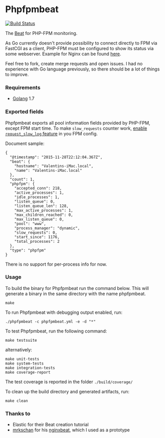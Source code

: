# Phpfpmbeat

[![Build Status](https://travis-ci.org/kozlice/phpfpmbeat.svg?branch=master)](https://travis-ci.org/kozlice/phpfpmbeat)

The [Beat](https://www.elastic.co/products/beats) for PHP-FPM monitoring.

As Go currently doesn't provide possibility to connect directly to FPM via FastCGI as a client, PHP-FPM must be configured to show its status via some webserver. Example for Nginx can be found [here](https://easyengine.io/tutorials/php/fpm-status-page/).

Feel free to fork, create merge requests and open issues. I had no experience with Go language previously, so there should be a lot of things to improve.

### Requirements

* [Golang](https://golang.org/dl/) 1.7


### Exported fields

Phpfpmbeat exports all pool information fields provided by PHP-FPM, except FPM start time. To make `slow_requests` counter work, [enable `request_slow_log` feature](https://easyengine.io/tutorials/php/fpm-slow-log/) in you FPM config.

Document sample:

    {
      "@timestamp": "2015-11-28T22:12:04.367Z",
      "beat": {
        "hostname": "Valentins-iMac.local",
        "name": "Valentins-iMac.local"
      },
      "count": 1,
      "phpfpm": {
        "accepted_conn": 218,
        "active_processes": 1,
        "idle_processes": 1,
        "listen_queue": 0,
        "listen_queue_len": 128,
        "max_active_processes": 1,
        "max_children_reached": 0,
        "max_listen_queue": 0,
        "pool": "www",
        "process_manager": "dynamic",
        "slow_requests": 0,
        "start_since": 1176,
        "total_processes": 2
      },
      "type": "phpfpm"
    }

There is no support for per-process info for now.


### Usage

To build the binary for Phpfpmbeat run the command below. This will generate a binary in the same directory with the name phpfpmbeat.

```
make
```

To run Phpfpmbeat with debugging output enabled, run:

```
./phpfpmbeat -c phpfpmbeat.yml -e -d "*"
```

To test Phpfpmbeat, run the following command:

```
make testsuite
```

alternatively:
```
make unit-tests
make system-tests
make integration-tests
make coverage-report
```

The test coverage is reported in the folder `./build/coverage/`

To clean up the build directory and generated artifacts, run:

```
make clean
```


### Thanks to

- Elastic for their Beat creation tutorial
- [mrkschan](https://github.com/mrkschan) for his [nginxbeat](https://github.com/mrkschan/nginxbeat), which I used as a prototype
